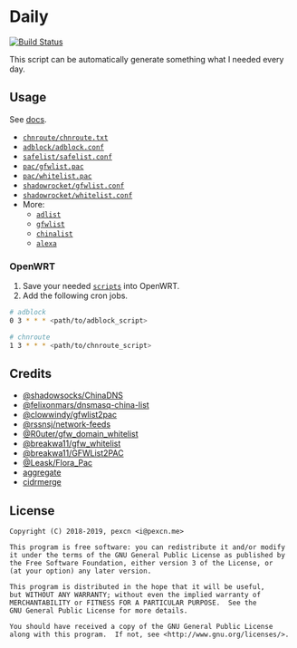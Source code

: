 # Daily

[![Build Status](https://travis-ci.org/pexcn/daily.svg?branch=master)](https://travis-ci.org/pexcn/daily)

This script can be automatically generate something what I needed every day.

## Usage

See [docs](docs).

- [`chnroute/chnroute.txt`](https://pexcn.me/daily/chnroute/chnroute.txt)
- [`adblock/adblock.conf`](https://pexcn.me/daily/adblock/adblock.conf)
- [`safelist/safelist.conf`](https://pexcn.me/daily/safelist/safelist.conf)
- [`pac/gfwlist.pac`](https://pexcn.me/daily/pac/gfwlist.pac)
- [`pac/whitelist.pac`](https://pexcn.me/daily/pac/whitelist.pac)
- [`shadowrocket/gfwlist.conf`](https://pexcn.me/daily/shadowrocket/gfwlist.conf)
- [`shadowrocket/whitelist.conf`](https://pexcn.me/daily/shadowrocket/whitelist.conf)
- More:
  - [`adlist`](https://github.com/pexcn/daily/tree/gh-pages/adlist)
  - [`gfwlist`](https://github.com/pexcn/daily/tree/gh-pages/gfwlist)
  - [`chinalist`](https://github.com/pexcn/daily/tree/gh-pages/chinalist)
  - [`alexa`](https://github.com/pexcn/daily/tree/gh-pages/alexa)

### OpenWRT

1. Save your needed [`scripts`](openwrt) into OpenWRT.
2. Add the following cron jobs.

```bash
# adblock
0 3 * * * <path/to/adblock_script>

# chnroute
1 3 * * * <path/to/chnroute_script>
```

## Credits

- [@shadowsocks/ChinaDNS](https://github.com/shadowsocks/ChinaDNS)
- [@felixonmars/dnsmasq-china-list](https://github.com/felixonmars/dnsmasq-china-list)
- [@clowwindy/gfwlist2pac](https://github.com/clowwindy/gfwlist2pac)
- [@rssnsj/network-feeds](https://github.com/rssnsj/network-feeds)
- [@R0uter/gfw_domain_whitelist](https://github.com/R0uter/gfw_domain_whitelist)
- [@breakwa11/gfw_whitelist](https://github.com/breakwa11/gfw_whitelist)
- [@breakwa11/GFWList2PAC](https://github.com/breakwa11/GFWList2PAC)
- [@Leask/Flora_Pac](https://github.com/Leask/Flora_Pac)
- [aggregate](https://ftp.isc.org/isc/aggregate/)
- [cidrmerge](http://cidrmerge.sourceforge.net)

## License

```
Copyright (C) 2018-2019, pexcn <i@pexcn.me>

This program is free software: you can redistribute it and/or modify
it under the terms of the GNU General Public License as published by
the Free Software Foundation, either version 3 of the License, or
(at your option) any later version.

This program is distributed in the hope that it will be useful,
but WITHOUT ANY WARRANTY; without even the implied warranty of
MERCHANTABILITY or FITNESS FOR A PARTICULAR PURPOSE.  See the
GNU General Public License for more details.

You should have received a copy of the GNU General Public License
along with this program.  If not, see <http://www.gnu.org/licenses/>.
```
